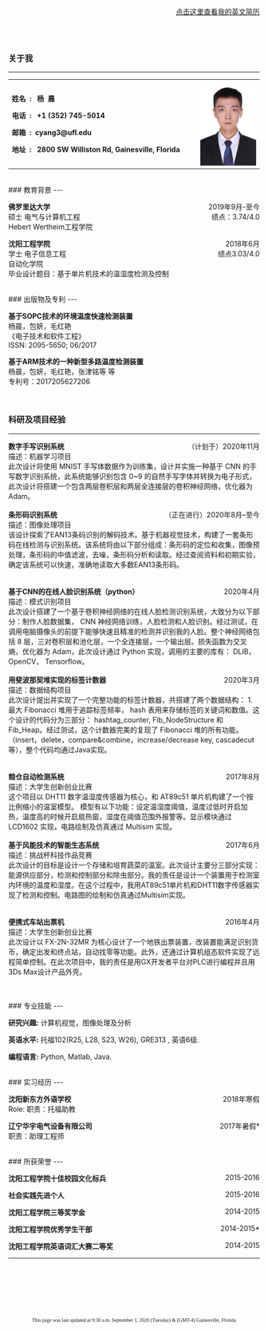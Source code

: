 
<span style="float:right">[<u>点击这里查看我的英文简历</u>](https://chenyang-ece.github.io/)</span> 
<br><br><br><br>
### 关于我
---

<table border="0">
  <tr>
    <td width="75%">
      <p><b>姓名&nbsp;&nbsp;: &nbsp;&nbsp;杨&nbsp;&nbsp;晨</b></p>
      <p><b>电话&nbsp;&nbsp;: &nbsp;&nbsp;+1 (352) 745-5014</b></p>
      <p><b>邮箱&nbsp;&nbsp;:&nbsp;&nbsp;cyang3@ufl.edu</b></p>
      <p><b>地址&nbsp;&nbsp;: &nbsp;&nbsp;2800 SW Williston Rd, Gainesville, Florida</b></p>
    </td>
    <td width="25%">    
      <img src="/zhengjianzhao.jpg" width="100%">     
    </td>
  </tr>
</table>  


<br>
### 教育背景 
---



__佛罗里达大学__                  <span style="float:right">2019年9月-至今</span>  
硕士 电气与计算机工程 <span style="float:right">绩点：3.74/4.0</span>  
Hebert Wertheim工程学院  

 
__沈阳工程学院__                        <span style="float:right">2018年6月</span>  
学士 电子信息工程 <span style="float:right"> 绩点3.03/4.0 </span>  
自动化学院    
毕业设计题目：基于单片机技术的温湿度检测及控制  
  

<br>
### 出版物及专利
---



__基于SOPC技术的环境温度快速检测装置__  
杨晨，包妍，毛红艳  
《电子技术和软件工程》  
ISSN: 2095-5650; 06/2017  



__基于ARM技术的一种新型多路温度检测装置__  
杨晨，包妍，毛红艳，张津铭等 等  
专利号：2017205627206  


<br>

### 科研及项目经验
---



__数字手写识别系统__                        <span style="float:right">（计划于）2020年11月</span>  
描述：机器学习项目  
此次设计将使用 MNIST 手写体数据作为训练集，设计并实施一种基于 CNN 的手写数字识别系统，此系统能够识别包含 0~9 的自然手写字体并转换为电子形式，此次设计将搭建一个包含两层卷积层和两层全连接层的卷积神经网络，优化器为Adam。
<br><br>
__条形码识别系统__                        <span style="float:right">（正在进行）2020年8月–至今</span>  
描述：图像处理项目  
该设计探索了EAN13条码识别的解码技术。基于机器视觉技术，构建了一套条形码在线检测与识别系统。该系统将由以下部分组成：条形码的定位和收集，图像预处理，条形码的中值滤波，去噪，条形码分析和读取。经过查阅资料和初期实验，确定该系统可以快速，准确地读取大多数EAN13条形码。  
<br><br>
__基于CNN的在线人脸识别系统（python）__                                       <span style="float:right">2020年4月</span>  
描述：模式识别项目  
此次设计搭建了一个基于卷积神经网络的在线人脸检测识别系统，大致分为以下部分：制作人脸数据集， CNN 神经网络训练，人脸检测和人脸识别。经过测试，在调用电脑摄像头的前提下能够快速且精准的检测并识别我的人脸。整个神经网络包括 8 层，三对卷积层和池化层，一个全连接层，一个输出层。损失函数为交叉熵，优化器为 Adam，此次设计通过 Python 实现，调用的主要的库有： DLIB， OpenCV， Tensorflow。
 <br><br>
__用斐波那契堆实现的标签计数器__                                    <span style="float:right">2020年3月</span>  
描述：数据结构项目  
此次设计提出并实现了一个完整功能的标签计数器，共搭建了两个数据结构： 1. 最大 Fibonacci 堆用于追踪标签频率， hash 表用来存储标签的关键词和数值。这个设计的代码分为三部分： hashtag_counter, Fib_NodeStructure 和Fib_Heap。经过测试，这个计数器完美的复现了 Fibonacci 堆的所有功能。（insert，delete，compare&combine，increase/decrease key, cascadecut等），整个代码均通过Java实现。
<br><br>	
__粮仓自动检测系统__                         <span style="float:right"> 2017年8月</span>   
描述：大学生创新创业比赛  
这个项目以 DHT11 数字温湿度传感器为核心，和 AT89c51 单片机构建了一个按比例缩小的温室模型。 模型有以下功能：设定温湿度阈值，温度过低时开启加热，温度高的时候开启扇热窗，湿度在阈值范围外报警等。显示模块通过 LCD1602 实现，电路绘制及仿真通过 Multisim 实现。
<br><br>
__基于风能技术的智能生态系统__      <span style="float:right">2017年6月 </span>  
描述：挑战杯科技作品竞赛  
此次设计的目标是设计一个存储和培育蔬菜的温室。此次设计主要分三部分实现：能源供应部分，检测和控制部分和除虫部分。我的责任是设计一个装置用于检测室内环境的温度和湿度。在这个过程中，我用AT89c51单片机和DHT11数字传感器实现了检测和控制。电路图的绘制和仿真通过Multisim实现。
<br><br>	
__便携式车站出票机__                                       <span style="float:right"> 2016年4月 </span>   
描述：大学生创新创业比赛  
此次设计以 FX-2N-32MR 为核心设计了一个地铁出票装置，改装置能满足识别货币，确定出发和终点站，自动找零等功能。此外，还通过计算机组态软件实现了远程简单控制。在此次项目中，我的责任是用GX开发者平台对PLC进行编程并且用3Ds Max设计产品外壳。
<br><br>

<br>
### 专业技能
---



__研究兴趣:__ 计算机视觉，图像处理及分析  

__英语水平:__ 托福102(R25, L28, S23, W26), GRE313 , 英语6级.    

__编程语言:__ Python, Matlab, Java.  



<br>
### 实习经历
---


__沈阳新东方外语学校__  <span style="float:right"> 2018年寒假  </span>    
Role: 职责：托福助教  




__辽宁华宇电气设备有限公司__ <span style="float:right"> 2017年暑假*</span>  
职责：助理工程师  


<br>
### 所获荣誉
---




__沈阳工程学院十佳校园文化标兵__<span style="float:right"> 2015-2016  </span>  

__社会实践先进个人__   <span style="float:right"> 2015-2016  </span>  

__沈阳工程学院三等奖学金__ <span style="float:right"> 2014-2015  </span>  

__沈阳工程学院优秀学生干部__  <span style="float:right"> 2014-2015*</span>  
 
__沈阳工程学院英语词汇大赛二等奖__  <span style="float:right"> 2014-2015</span>





--- 



  <br>
    <br>
      <br>
        <br>
	  <br>




<font size=1> <center> <font face="微软雅黑">This page was last updated at 9:30 a.m. September 1, 2020 (Tuesday) & (GMT-4) Gainesville, Florida</font> </center></font>
      
